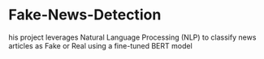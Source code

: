 # Fake-News-Detection
his project leverages Natural Language Processing (NLP) to classify news articles as Fake or Real using a fine-tuned BERT model
